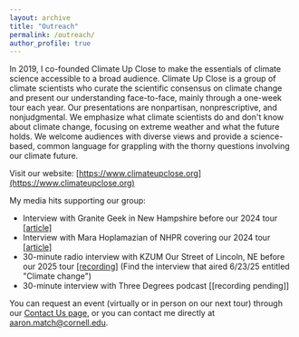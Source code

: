 ```yaml
---
layout: archive
title: "Outreach"
permalink: /outreach/
author_profile: true
---
```


In 2019, I co-founded Climate Up Close to make the essentials of climate science accessible to a broad audience. Climate Up Close is a group of climate scientists who curate the scientific consensus on climate change and present our understanding face-to-face, mainly through a one-week tour each year. Our presentations are nonpartisan, nonprescriptive, and nonjudgmental. We emphasize what climate scientists do and don't know about climate change, focusing on extreme weather and what the future holds. We welcome audiences with diverse views and provide a science-based, common language for grappling with the thorny questions involving our climate future.

Visit our website: [https://www.climateupclose.org](https://www.climateupclose.org)

My media hits supporting our group:
* Interview with Granite Geek in New Hampshire before our 2024 tour [[article]](https://granitegeek.concordmonitor.com/2024/07/30/can-a-just-the-facts-approach-move-the-needle-on-climate-change/)
* Interview with Mara Hoplamazian of NHPR covering our 2024 tour [[article]](https://www.nhpr.org/nh-news/2024-08-02/got-questions-about-global-warming-these-climate-scientists-are-touring-nh-with-answers)
* 30-minute radio interview with KZUM Our Street of Lincoln, NE before our 2025 tour [[recording]](https://kzum.org/ourstreet/) (Find the interview that aired 6/23/25 entitled "Climate change")
* 30-minute interview with Three Degrees podcast [[recording pending]]

You can request an event (virtually or in person on our next tour) through our [Contact Us page](https://www.climateupclose.org/contact-us), or you can contact me directly at aaron.match@cornell.edu.
